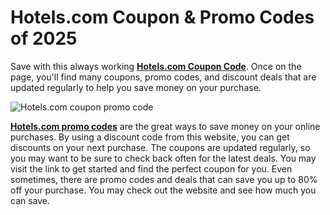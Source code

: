 # Hotels.com Coupon & Promo Codes of 2025

Save with this always working **[Hotels.com Coupon Code](https://pickedbox.com/coupon/hotels-com-coupon-code/)**. Once on the page, you'll find many coupons, promo codes, and discount deals that are updated regularly to help you save money on your purchase.

![Hotels.com coupon promo code](https://cdn.singpromos.com/wp-content/uploads/2016/04/Hotels.Com-Logo-5-Apr-2016.jpg)

**[Hotels.com promo codes](https://pickedbox.com/coupon/hotels-com-coupon-code/)** are the great ways to save money on your online purchases. By using a discount code from this website, you can get discounts on your next purchase. The coupons are updated regularly, so you may want to be sure to check back often for the latest deals. You may visit the link to get started and find the perfect coupon for you. Even sometimes, there are promo codes and deals that can save you up to 80% off your purchase. You may check out the website and see how much you can save.
